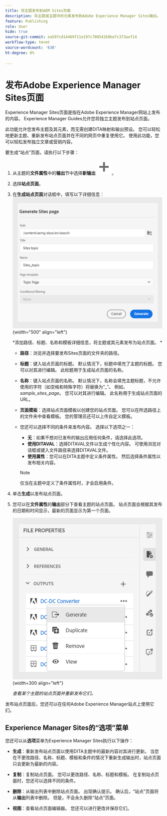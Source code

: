 ```yaml
---
title: 将主题发布到AEM Sites页面
description: 将主题或主题中的元素发布到Adobe Experience Manager Sites输出。  了解如何查看呈现的主题的Experience Manager Sites页面并重新发布它们。
feature: Publishing
role: User
hide: true
source-git-commit: ea597cd14469f21e197c700542b9be7c373aef14
workflow-type: tm+mt
source-wordcount: '638'
ht-degree: 0%

---
```


# 发布Adobe Experience Manager Sites页面


Experience Manager Sites页面是指在Adobe Experience Manager网站上发布的内容。 Experience Manager Guides允许您将独立主题发布到站点页面。

此功能允许您发布主题及其元素，而无需创建DITA映射和输出预设。 您可以轻松地更新主题、重新发布站点页面并在不同的网页中重复使用它。 使用此功能，您可以轻松发布独立文章或营销内容。





要生成“站点”页面，请执行以下步骤：




1. 从主题的&#x200B;**文件属性**&#x200B;中的&#x200B;**输出**&#x200B;节中选择&#x200B;**新输出** ![新输出图标](./images/Add_icon.svg)。
1. 选择&#x200B;**站点页面**。


1. 在&#x200B;**生成站点页面**&#x200B;对话框中，填写以下详细信息：
   ![在生成站点页面中添加路径和模板详细信息](images/aem-sites-page-generate.png){width="500" align="left"}

   *添加路径、标题、名称和模板详细信息，将主题或其元素发布为站点页面。 *

   * **路径**：浏览并选择要发布Sites页面的文件夹的路径。
   * **标题**：键入站点页面的标题。 默认情况下，标题中填充了主题的标题。 您可以对其进行编辑。 此标题用于生成站点页面的名称。
   * **名称**：键入站点页面的名称。 默认情况下，名称会填充主题标题，不允许使用的字符（如空格和特殊字符）将替换为“_”。 例如，*sample_sites_page*。 您可以对其进行编辑。 此名称用于生成站点页面的URL。
   * **页面模板**：选择站点页面模板以创建您的站点页面。 您可以在所选路径上的文件夹中查看模板。 您的管理员还可以上传自定义模板。


   * 您还可以选择不同的条件来发布内容。  选择以下选项之一：


      * **无**：如果不想对已发布的输出应用任何条件，请选择此选项。
      * **使用DITAVAL**：选择DITAVAL文件以生成个性化内容。 可使用浏览对话框或键入文件路径来选择DITAVAL文件。
      * **使用属性**：您可以在DITA主题中定义条件属性。 然后选择条件属性以发布相关内容。

     >[!NOTE]
     > 
     >仅当在主题中定义了条件属性时，才会启用条件。



1. 单击&#x200B;**生成**&#x200B;以发布站点页面。
1. 您可以在&#x200B;**文件属性**&#x200B;的&#x200B;**输出**&#x200B;部分下查看主题的站点页面。 站点页面会根据其发布的日期和时间显示，最新的页面显示为第一个页面。

   ![查看主题的站点页面](images/aem-sites-outputs.png){width=300 align=&quot;left&quot;}

   *查看某个主题的站点页面并重新发布它们。*




发布站点页面后，您还可以在任何Adobe Experience Manager站点上使用它们。


## Experience Manager Sites的“选项”菜单

您还可以从&#x200B;**选项**&#x200B;菜单为Experience Manager Sites执行以下操作：

* **生成**：重新发布站点页面以使用DITA主题中的最新内容对其进行更新。 当您在不更改路径、名称、标题、模板和条件的情况下重新生成输出时，站点页面只会更新为最新的内容。

* **复制**：复制站点页面。 您可以更改路径、名称、标题和模板。 在复制站点页面时，您还可以选择不同的条件。

* **删除**：从输出列表中删除站点页面。 出现确认提示。 确认后，“站点”页面将从&#x200B;**输出**&#x200B;列表中删除。 但是，不会永久删除“站点”页面。

* **视图**：查看站点页面编辑器。 您还可以进行更改并保存它们。

